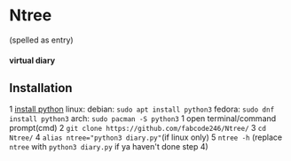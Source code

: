 # Ntree
(spelled as entry)
#### virtual diary

## Installation
1 [install python](https://python.org/)
  linux:
    debian: `sudo apt install python3`
    fedora: `sudo dnf install python3`
    arch: `sudo pacman -S python3`
1 open terminal/command prompt(cmd)
2 `git clone https://github.com/fabcode246/Ntree/`
3 `cd Ntree/`
4 `alias ntree="python3 diary.py"`(if linux only)
5 `ntree -h` (replace `ntree` with `python3 diary.py` if ya haven't done step 4)

